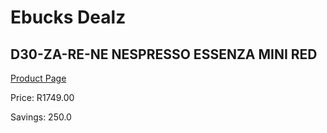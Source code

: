 
# Ebucks Dealz
## D30-ZA-RE-NE NESPRESSO ESSENZA MINI RED
[Product Page](https://www.ebucks.com/web/shop/productSelected.do?prodId=1158945819&catId=704984897)

Price: R1749.00

Savings: 250.0


	